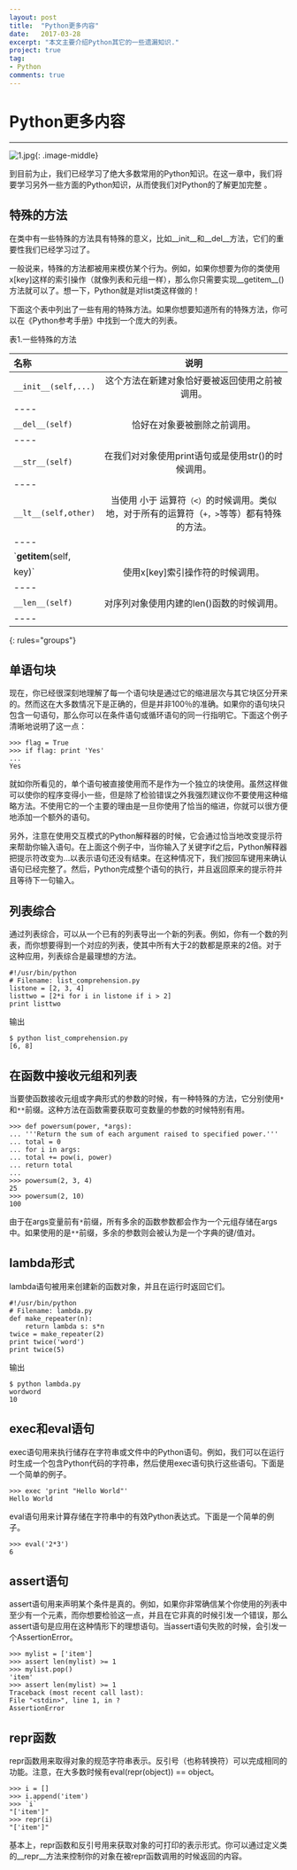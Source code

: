 ```yaml
---
layout: post
title:  "Python更多内容"
date:   2017-03-28
excerpt: "本文主要介绍Python其它的一些遗漏知识."
project: true
tag:
- Python 
comments: true
---
```

# Python更多内容
---

 ![1.jpg](https://timgsa.baidu.com/timg?image&quality=80&size=b9999_10000&sec=1490722406610&di=2e802ec8283e9a75350c37140a3acc2d&imgtype=0&src=http%3A%2F%2Fpic.58pic.com%2F58pic%2F15%2F51%2F35%2F41n58PIC3We_1024.png){: .image-middle}

到目前为止，我们已经学习了绝大多数常用的Python知识。在这一章中，我们将要学习另外一些方面的Python知识，从而使我们对Python的了解更加完整 。

## 特殊的方法

在类中有一些特殊的方法具有特殊的意义，比如__init__和__del__方法，它们的重要性我们已经学习过了。
一般说来，特殊的方法都被用来模仿某个行为。例如，如果你想要为你的类使用x[key]这样的索引操作（就像列表和元组一样），那么你只需要实现__getitem__()方法就可以了。想一下，Python就是对list类这样做的！
下面这个表中列出了一些有用的特殊方法。如果你想要知道所有的特殊方法，你可以在《Python参考手册》中找到一个庞大的列表。
表1.一些特殊的方法

| 名称 | 说明 |
|:--------|:--------:|
| `__init__(self,...)` | 这个方法在新建对象恰好要被返回使用之前被调用。 |
|----
| `__del__(self)` | 恰好在对象要被删除之前调用。 |
|----
| `__str__(self)` | 在我们对对象使用print语句或是使用str()的时候调用。 |
|----
| `__lt__(self,other)` | 当使用 小于 运算符`（<）`的时候调用。类似地，对于所有的运算符（`+，>`等等）都有特殊的方法。 |
|----
| `__getitem__(self,key)` | 使用x[key]索引操作符的时候调用。 |
|----
| `__len__(self)` | 对序列对象使用内建的len()函数的时候调用。 |
|----
{: rules="groups"}

## 单语句块

现在，你已经很深刻地理解了每一个语句块是通过它的缩进层次与其它块区分开来的。然而这在大多数情况下是正确的，但是并非100％的准确。如果你的语句块只包含一句语句，那么你可以在条件语句或循环语句的同一行指明它。下面这个例子清晰地说明了这一点：	>>> flag = True	>>> if flag: print 'Yes'	...	Yes
	就如你所看见的，单个语句被直接使用而不是作为一个独立的块使用。虽然这样做可以使你的程序变得小一些，但是除了检验错误之外我强烈建议你不要使用这种缩略方法。不使用它的一个主要的理由是一旦你使用了恰当的缩进，你就可以很方便地添加一个额外的语句。
另外，注意在使用交互模式的Python解释器的时候，它会通过恰当地改变提示符来帮助你输入语句。在上面这个例子中，当你输入了关键字if之后，Python解释器把提示符改变为...以表示语句还没有结束。在这种情况下，我们按回车键用来确认语句已经完整了。然后，Python完成整个语句的执行，并且返回原来的提示符并且等待下一句输入。

## 列表综合

通过列表综合，可以从一个已有的列表导出一个新的列表。例如，你有一个数的列表，而你想要得到一个对应的列表，使其中所有大于2的数都是原来的2倍。对于这种应用，列表综合是最理想的方法。

	#!/usr/bin/python	# Filename: list_comprehension.py	listone = [2, 3, 4]	listtwo = [2*i for i in listone if i > 2]	print listtwo
	
输出

	$ python list_comprehension.py	[6, 8]
	
## 在函数中接收元组和列表

当要使函数接收元组或字典形式的参数的时候，有一种特殊的方法，它分别使用`*`和`**`前缀。这种方法在函数需要获取可变数量的参数的时候特别有用。

	>>> def powersum(power, *args):	... '''Return the sum of each argument raised to specified power.'''	... total = 0	... for i in args:	... total += pow(i, power)	... return total	...	>>> powersum(2, 3, 4)	25	>>> powersum(2, 10)	100
	
由于在args变量前有`*`前缀，所有多余的函数参数都会作为一个元组存储在args中。如果使用的是`**`前缀，多余的参数则会被认为是一个字典的键/值对。

## lambda形式

lambda语句被用来创建新的函数对象，并且在运行时返回它们。

	#!/usr/bin/python	# Filename: lambda.py	def make_repeater(n):		return lambda s: s*n	twice = make_repeater(2)	print twice('word')	print twice(5)
	
输出

	$ python lambda.py	wordword	10
	
## exec和eval语句

exec语句用来执行储存在字符串或文件中的Python语句。例如，我们可以在运行时生成一个包含Python代码的字符串，然后使用exec语句执行这些语句。下面是一个简单的例子。	>>> exec 'print "Hello World"'	Hello Worldeval语句用来计算存储在字符串中的有效Python表达式。下面是一个简单的例子。	>>> eval('2*3')	6
	
## assert语句

assert语句用来声明某个条件是真的。例如，如果你非常确信某个你使用的列表中至少有一个元素，而你想要检验这一点，并且在它非真的时候引发一个错误，那么assert语句是应用在这种情形下的理想语句。当assert语句失败的时候，会引发一个AssertionError。

	>>> mylist = ['item']	>>> assert len(mylist) >= 1	>>> mylist.pop()	'item'	>>> assert len(mylist) >= 1	Traceback (most recent call last):	File "<stdin>", line 1, in ?	AssertionError
	
## repr函数

repr函数用来取得对象的规范字符串表示。反引号（也称转换符）可以完成相同的功能。注意，在大多数时候有eval(repr(object)) == object。

	>>> i = []	>>> i.append('item')	>>> `i`	"['item']"	>>> repr(i)	"['item']"
	基本上，repr函数和反引号用来获取对象的可打印的表示形式。你可以通过定义类的__repr__方法来控制你的对象在被repr函数调用的时候返回的内容。